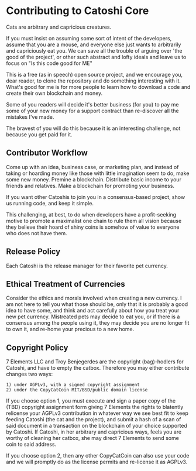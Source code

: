 Contributing to Catoshi Core
============================

Cats are arbitrary and capricious creatures.

If you must insist on assuming some sort of intent of the developers, assume that you are a mouse, and everyone else just wants to arbitrarily and capriciously eat you. We can save all the trouble of arguing over 'the good of the project', or other such abstract and lofty ideals and leave us to focus on "Is this code good for ME"

This is a free (as in speech) open source project, and we encourage you, dear reader, to clone the repository and do something interesting with it. What's good for me is for more people to learn how to download a code and create their own blockchain and money.

Some of you readers will decide it's better business (for you) to pay me some of your new money for a support contract than re-discover all the mistakes I've made.

The bravest of you will do this because it is an interesting challenge, not because you get paid for it.

Contributor Workflow
--------------------

Come up with an idea, business case, or marketing plan, and instead of taking or hoarding money like those with little imagination seem to do, make some new money. Premine a blockchain. Distribute basic income to your friends and relatives. Make a blockchain for promoting your business.

If you want other Catoshis to join you in a consensus-based project, show us running code, and keep it simple.

This challenging, at best, to do when developers have a profit-seeking motive to promote a maximalist one chain to rule them all vision because they believe their hoard of shiny coins is somehow of value to everyone who does not have them.

Release Policy
--------------

Each Catoshi is the release manager for their favorite pet currency. 

Ethical Treatment of Currencies
-------------------------------

Consider the ethics and morals involved when creating a new currency. I am not here to tell you what those should be, only that it is probably a good idea to have some, and think and act carefully about how you treat your new pet currency. Mistreated pets may decide to eat you, or if there is a consensus among the people using it, they may decide you are no longer fit to own it, and re-home your precious to a new home.

Copyright Policy
----------------

7 Elements LLC and Troy Benjegerdes are the copyright (bag)-hodlers for Catoshi, and
have to empty the catbox. Therefore you may either contribute changes two ways:

	1) under AGPLv3, with a signed copyright assignment
	2) under the CopyCatCoin MIT/BSD/public domain license

If you choose option 1, you must execute and sign a paper copy of the (TBD) copyright
assignment form giving 7 Elements the rights to blatently relicense your AGPLv3
contribution in whatever way we see best fit to keep feeding Catoshi (the cat and
the project), and submit a hash of a scan of said document in a transaction on the
blockchain of your choice supported by Catoshi. If Catoshi, in her arbitrary and
capricious ways, feels you are worthy of cleaning her catbox, she may direct 7
Elements to send some coin to said address.

If you choose option 2, then any other CopyCatCoin can also use your code and we
will promptly do as the license permits and re-license it as AGPLv3.

